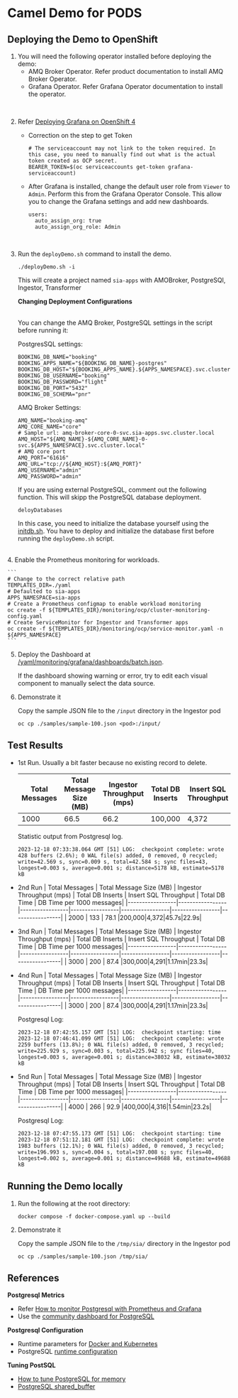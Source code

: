 # Camel Demo for PODS

## Deploying the Demo to OpenShift

1. You will need the following operator installed before deploying the demo:
    - AMQ Broker Operator. Refer product documentation to install AMQ Broker Operator.
    - Grafana Operator. Refer Grafana Operator documentation to install the operator.
<br>

2. Refer [Deploying Grafana on OpenShift 4](https://cloud.redhat.com/experts/o11y/ocp-grafana/)

    - Correction on the step to get Token
        ```
        # The serviceaccount may not link to the token required. In this case, you need to manually find out what is the actual token created as OCP secret.
        BEARER_TOKEN=$(oc serviceaccounts get-token grafana-serviceaccount)
        ```
    - After Grafana is installed, change the default user role from `Viewer` to `Admin`. Perform this from the Grafana Operator Console. This allow you to change the Grafana settings and add new dashboards.
        ```
        users:
          auto_assign_org: true
          auto_assign_org_role: Admin
        ```
<br>

3. Run the `deployDemo.sh` command to install the demo.

    ```
    ./deployDemo.sh -i
    ```

    This will create a project named `sia-apps` with AMOBroker, PostgreSQl, Ingestor, Transformer
    <br>
    
    **Changing Deployment Configurations**
    
    <br>You can change the AMQ Broker, PostgreSQL settings in the script before running it:
    
    PostgresSQL settings:

    ```
    BOOKING_DB_NAME="booking"
    BOOKING_APPS_NAME="${BOOKING_DB_NAME}-postgres"
    BOOKING_DB_HOST="${BOOKING_APPS_NAME}.${APPS_NAMESPACE}.svc.cluster.local"
    BOOKING_DB_USERNAME="booking"
    BOOKING_DB_PASSWORD="flight"
    BOOKING_DB_PORT="5432"
    BOOKING_DB_SCHEMA="pnr"
    ```

    AMQ Broker Settings:
    ```
    AMQ_NAME="booking-amq"
    AMQ_CORE_NAME="core"
    # Sample url: amq-broker-core-0-svc.sia-apps.svc.cluster.local
    AMQ_HOST="${AMQ_NAME}-${AMQ_CORE_NAME}-0-svc.${APPS_NAMESPACE}.svc.cluster.local"
    # AMQ core port
    AMQ_PORT="61616"
    AMQ_URL="tcp://${AMQ_HOST}:${AMQ_PORT}"
    AMQ_USERNAME="admin"
    AMQ_PASSWORD="admin"
    ```

    If you are using external PostgreSQL, comment out the following function. This will skipp the PostgreSQL database deployment.
    ```
    deloyDatabases
    ```
    In this case, you need to initialize the database yourself using the [initdb.sh](/sql/initdb.sh). You have to deploy and initialize the database first before running the `deployDemo.sh` script.
  <br>
4. Enable the Prometheus monitoring for workloads.
    
    ```
    # Change to the correct relative path
    TEMPLATES_DIR=./yaml
    # Defaulted to sia-apps
    APPS_NAMESPACE=sia-apps
    # Create a Prometheus configmap to enable workload monitoring
    oc create -f ${TEMPLATES_DIR}/monitoring/ocp/cluster-monitoring-config.yaml
    # Create ServiceMonitor for Ingestor and Transformer apps
    oc create -f ${TEMPLATES_DIR}/monitoring/ocp/service-monitor.yaml -n ${APPS_NAMESPACE}
    ```

5. Deploy the Dashboard at [/yaml/monitoring/grafana/dashboards/batch.json](/yaml/monitoring/grafana/dashboards/batch.json).

    If the dashboard showing warning or error, try to edit each visual component to manually select the data source.

6. Demonstrate it

    Copy the sample JSON file to the `/input` directory in the Ingestor pod
    ```
    oc cp ./samples/sample-100.json <pod>:/input/
    ```

## Test Results

- 1st Run. Usually a bit faster because no existing record to delete.

  | Total Messages  | Total Message Size (MB)  | Ingestor Throughput (mps) | Total DB Inserts | Insert SQL Throughput   | Total DB Time | DB Time per 1000 messages|
  |-----------------|-----------------|-----------------|-----------------|-----------------|-----------------|-----------------|
  | 1000 | 66.5 | 66.2 |100,000|4,372|22.1s|22.1s|

  Statistic output from Postgresql log.

  ```
  2023-12-18 07:33:38.064 GMT [51] LOG:  checkpoint complete: wrote 428 buffers (2.6%); 0 WAL file(s) added, 0 removed, 0 recycled; write=42.569 s, sync=0.009 s, total=42.584 s; sync files=43, longest=0.003 s, average=0.001 s; distance=5178 kB, estimate=5178 kB
  ```
- 2nd Run
  | Total Messages  | Total Message Size (MB)  | Ingestor Throughput (mps) | Total DB Inserts | Insert SQL Throughput   | Total DB Time | DB Time per 1000 messages|
  |-----------------|-----------------|-----------------|-----------------|-----------------|-----------------|-----------------|
  | 2000 | 133 | 78.1 |200,000|4,372|45.7s|22.9s|

- 3nd Run
  | Total Messages  | Total Message Size (MB)  | Ingestor Throughput (mps) | Total DB Inserts | Insert SQL Throughput   | Total DB Time | DB Time per 1000 messages|
  |-----------------|-----------------|-----------------|-----------------|-----------------|-----------------|-----------------|
  | 3000 | 200 | 87.4 |300,000|4,291|1.17min|23.3s|

- 4nd Run
  | Total Messages  | Total Message Size (MB)  | Ingestor Throughput (mps) | Total DB Inserts | Insert SQL Throughput   | Total DB Time | DB Time per 1000 messages|
  |-----------------|-----------------|-----------------|-----------------|-----------------|-----------------|-----------------|
  | 3000 | 200 | 87.4 |300,000|4,291|1.17min|23.3s|

  Postgresql Log:
  
  ```
  2023-12-18 07:42:55.157 GMT [51] LOG:  checkpoint starting: time
  2023-12-18 07:46:41.099 GMT [51] LOG:  checkpoint complete: wrote 2259 buffers (13.8%); 0 WAL file(s) added, 0 removed, 3 recycled; write=225.929 s, sync=0.003 s, total=225.942 s; sync files=40, longest=0.003 s, average=0.001 s; distance=38032 kB, estimate=38032 kB
  ```
- 5nd Run
  | Total Messages  | Total Message Size (MB)  | Ingestor Throughput (mps) | Total DB Inserts | Insert SQL Throughput   | Total DB Time | DB Time per 1000 messages|
  |-----------------|-----------------|-----------------|-----------------|-----------------|-----------------|-----------------|
  | 4000 | 266 | 92.9 |400,000|4,316|1.54min|23.2s|

  Postgresql Log:
  
  ```
  2023-12-18 07:47:55.173 GMT [51] LOG:  checkpoint starting: time
  2023-12-18 07:51:12.181 GMT [51] LOG:  checkpoint complete: wrote 1983 buffers (12.1%); 0 WAL file(s) added, 0 removed, 3 recycled; write=196.993 s, sync=0.004 s, total=197.008 s; sync files=40, longest=0.002 s, average=0.001 s; distance=49688 kB, estimate=49688 kB
  ```

## Running the Demo locally

1. Run the following at the root directory:

    ```
    docker compose -f docker-compose.yaml up --build
    ```

2. Demonstrate it

    Copy the sample JSON file to the `/tmp/sia/` directory in the Ingestor pod
    ```
    oc cp ./samples/sample-100.json /tmp/sia/
    ```
    
## References

**Postgresql Metrics**
- Refer [How to monitor Postgresql with Prometheus and Grafana](https://nelsoncode.medium.com/how-to-monitor-posgresql-with-prometheus-and-grafana-docker-36d216532ea2)
- Use the [community dashboard for PostgreSQL](https://grafana.com/grafana/dashboards/9628-postgresql-database/)

**Postgresql Configuration**
- Runtime parameters for [Docker and Kubernetes](https://stackoverflow.com/questions/47252026/how-to-increase-max-connection-in-the-official-postgresql-docker-image)
- PostgreSQL [runtime configuration](https://www.postgresql.org/docs/8.0/runtime-config.html)

**Tuning PostSQL**
- [How to tune PostgreSQL for memory](https://www.enterprisedb.com/postgres-tutorials/how-tune-postgresql-memory)
- [PostgreSQL shared_buffer](https://www.educba.com/postgresql-shared_buffer/)